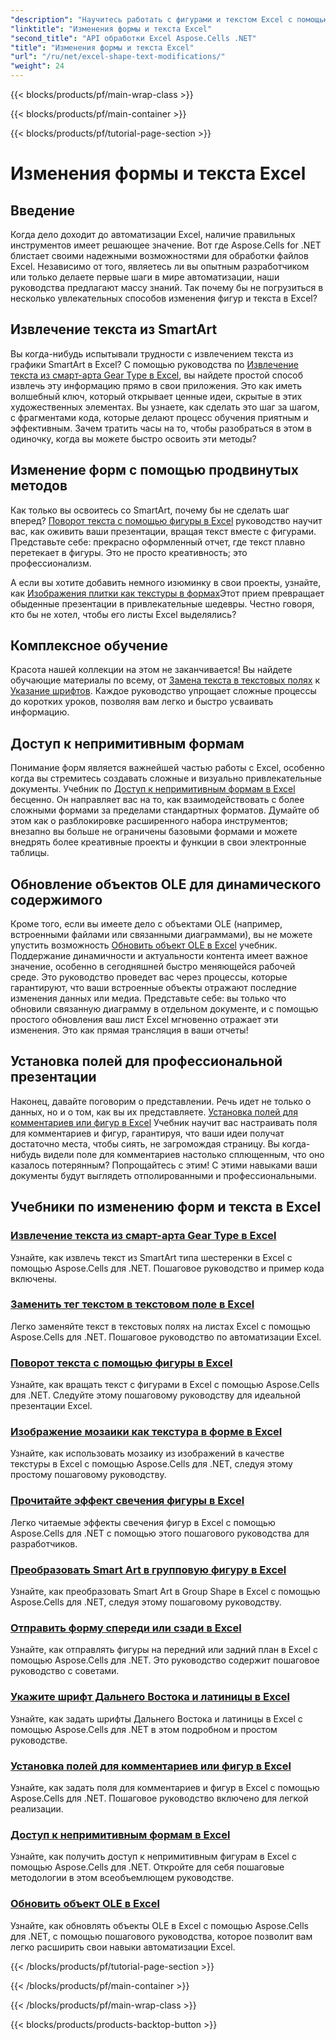 ```yaml
---
"description": "Научитесь работать с фигурами и текстом Excel с помощью Aspose.Cells для .NET с помощью простых в использовании руководств и практических примеров кода."
"linktitle": "Изменения формы и текста Excel"
"second_title": "API обработки Excel Aspose.Cells .NET"
"title": "Изменения формы и текста Excel"
"url": "/ru/net/excel-shape-text-modifications/"
"weight": 24
---
```


{{< blocks/products/pf/main-wrap-class >}}

{{< blocks/products/pf/main-container >}}

{{< blocks/products/pf/tutorial-page-section >}}

# Изменения формы и текста Excel

## Введение

Когда дело доходит до автоматизации Excel, наличие правильных инструментов имеет решающее значение. Вот где Aspose.Cells for .NET блистает своими надежными возможностями для обработки файлов Excel. Независимо от того, являетесь ли вы опытным разработчиком или только делаете первые шаги в мире автоматизации, наши руководства предлагают массу знаний. Так почему бы не погрузиться в несколько увлекательных способов изменения фигур и текста в Excel? 

## Извлечение текста из SmartArt

Вы когда-нибудь испытывали трудности с извлечением текста из графики SmartArt в Excel? С помощью руководства по [Извлечение текста из смарт-арта Gear Type в Excel](./extract-text-gear-smart-art-excel/), вы найдете простой способ извлечь эту информацию прямо в свои приложения. Это как иметь волшебный ключ, который открывает ценные идеи, скрытые в этих художественных элементах. Вы узнаете, как сделать это шаг за шагом, с фрагментами кода, которые делают процесс обучения приятным и эффективным. Зачем тратить часы на то, чтобы разобраться в этом в одиночку, когда вы можете быстро освоить эти методы? 

## Изменение форм с помощью продвинутых методов

Как только вы освоитесь со SmartArt, почему бы не сделать шаг вперед? [Поворот текста с помощью фигуры в Excel](./rotate-text-shape-excel/) руководство научит вас, как оживить ваши презентации, вращая текст вместе с фигурами. Представьте себе: прекрасно оформленный отчет, где текст плавно перетекает в фигуры. Это не просто креативность; это профессионализм.

А если вы хотите добавить немного изюминку в свои проекты, узнайте, как [Изображения плитки как текстуры в формах](./tile-picture-texture-shape-excel/)Этот прием превращает обыденные презентации в привлекательные шедевры. Честно говоря, кто бы не хотел, чтобы его листы Excel выделялись?

## Комплексное обучение

Красота нашей коллекции на этом не заканчивается! Вы найдете обучающие материалы по всему, от [Замена текста в текстовых полях](./replace-tag-text-textbox-excel/) к [Указание шрифтов](./specify-far-east-latin-font-excel/). Каждое руководство упрощает сложные процессы до коротких уроков, позволяя вам легко и быстро усваивать информацию.

## Доступ к непримитивным формам

Понимание форм является важнейшей частью работы с Excel, особенно когда вы стремитесь создавать сложные и визуально привлекательные документы. Учебник по [Доступ к непримитивным формам в Excel](./access-non-primitive-shape-excel/) бесценно. Он направляет вас на то, как взаимодействовать с более сложными формами за пределами стандартных форматов. Думайте об этом как о разблокировке расширенного набора инструментов; внезапно вы больше не ограничены базовыми формами и можете внедрять более креативные проекты и функции в свои электронные таблицы.

## Обновление объектов OLE для динамического содержимого

Кроме того, если вы имеете дело с объектами OLE (например, встроенными файлами или связанными диаграммами), вы не можете упустить возможность [Обновить объект OLE в Excel](./refresh-ole-object-excel/) учебник. Поддержание динамичности и актуальности контента имеет важное значение, особенно в сегодняшней быстро меняющейся рабочей среде. Это руководство проведет вас через процессы, которые гарантируют, что ваши встроенные объекты отражают последние изменения данных или медиа. Представьте себе: вы только что обновили связанную диаграмму в отдельном документе, и с помощью простого обновления ваш лист Excel мгновенно отражает эти изменения. Это как прямая трансляция в ваши отчеты!

## Установка полей для профессиональной презентации

Наконец, давайте поговорим о представлении. Речь идет не только о данных, но и о том, как вы их представляете. [Установка полей для комментариев или фигур в Excel](./set-margins-comment-shape-excel/) Учебник научит вас настраивать поля для комментариев и фигур, гарантируя, что ваши идеи получат достаточно места, чтобы сиять, не загромождая страницу. Вы когда-нибудь видели поле для комментариев настолько сплющенным, что оно казалось потерянным? Попрощайтесь с этим! С этими навыками ваши документы будут выглядеть отполированными и профессиональными.

## Учебники по изменению форм и текста в Excel
### [Извлечение текста из смарт-арта Gear Type в Excel](./extract-text-gear-smart-art-excel/)
Узнайте, как извлечь текст из SmartArt типа шестеренки в Excel с помощью Aspose.Cells для .NET. Пошаговое руководство и пример кода включены.
### [Заменить тег текстом в текстовом поле в Excel](./replace-tag-text-textbox-excel/)
Легко заменяйте текст в текстовых полях на листах Excel с помощью Aspose.Cells для .NET. Пошаговое руководство по автоматизации Excel.
### [Поворот текста с помощью фигуры в Excel](./rotate-text-shape-excel/)
Узнайте, как вращать текст с фигурами в Excel с помощью Aspose.Cells для .NET. Следуйте этому пошаговому руководству для идеальной презентации Excel.
### [Изображение мозаики как текстура в форме в Excel](./tile-picture-texture-shape-excel/)
Узнайте, как использовать мозаику из изображений в качестве текстуры в Excel с помощью Aspose.Cells для .NET, следуя этому простому пошаговому руководству.
### [Прочитайте эффект свечения фигуры в Excel](./read-glow-effect-shape-excel/)
Легко читаемые эффекты свечения фигур в Excel с помощью Aspose.Cells для .NET с помощью этого пошагового руководства для разработчиков.
### [Преобразовать Smart Art в групповую фигуру в Excel](./convert-smart-art-group-shape-excel/)
Узнайте, как преобразовать Smart Art в Group Shape в Excel с помощью Aspose.Cells для .NET, следуя этому пошаговому руководству.
### [Отправить форму спереди или сзади в Excel](./send-shape-front-back-excel/)
Узнайте, как отправлять фигуры на передний или задний план в Excel с помощью Aspose.Cells для .NET. Это руководство содержит пошаговое руководство с советами.
### [Укажите шрифт Дальнего Востока и латиницы в Excel](./specify-far-east-latin-font-excel/)
Узнайте, как задать шрифты Дальнего Востока и латиницы в Excel с помощью Aspose.Cells для .NET в этом подробном и простом руководстве.
### [Установка полей для комментариев или фигур в Excel](./set-margins-comment-shape-excel/)
Узнайте, как задать поля для комментариев и фигур в Excel с помощью Aspose.Cells для .NET. Пошаговое руководство включено для легкой реализации.
### [Доступ к непримитивным формам в Excel](./access-non-primitive-shape-excel/)
Узнайте, как получить доступ к непримитивным фигурам в Excel с помощью Aspose.Cells для .NET. Откройте для себя пошаговые методологии в этом всеобъемлющем руководстве.
### [Обновить объект OLE в Excel](./refresh-ole-object-excel/)
Узнайте, как обновлять объекты OLE в Excel с помощью Aspose.Cells для .NET, с помощью пошагового руководства, которое позволит вам легко расширить свои навыки автоматизации Excel.

{{< /blocks/products/pf/tutorial-page-section >}}

{{< /blocks/products/pf/main-container >}}

{{< /blocks/products/pf/main-wrap-class >}}

{{< blocks/products/products-backtop-button >}}